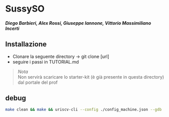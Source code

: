 # SussySO
##### Diego Barbieri, Alex Rossi, Giuseppe Iannone, Vittorio Massimiliano Incerti
## Installazione
- Clonare la seguente directory -> git clone [url]
- seguire i passi in TUTORIAL.md
> _Nota_ <br>
> Non servirà scaricare lo starter-kit (è già presente in questa directory) dal portale del prof


## debug

```bash
make clean && make && uriscv-cli --config ./config_machine.json --gdb
```